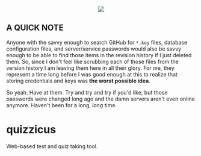 <p align="center">
  <img src="http://i.imgur.com/9Mze1BM.png" />
</p>

A QUICK NOTE
---

Anyone with the savvy enough to search GitHub for `*.key` files, database configuration files, 
and server/service passwords would also be savvy enough to be able to find those items in the revision 
history if I just deleted them. So, since I don't feel like scrubbing each of those files from the 
version history I am leaving them here in all their glory. For me, they represent a time long before I was
good enough at this to realize that storing credentials and keys was **the worst possible idea**. 

So yeah. Have at them. Try and try and try if you'd like, but those passwords were changed long ago and the 
damn servers aren't even online anymore. Haven't been for a long, *long* time. 


# quizzicus
Web-based test and quiz taking tool. 

